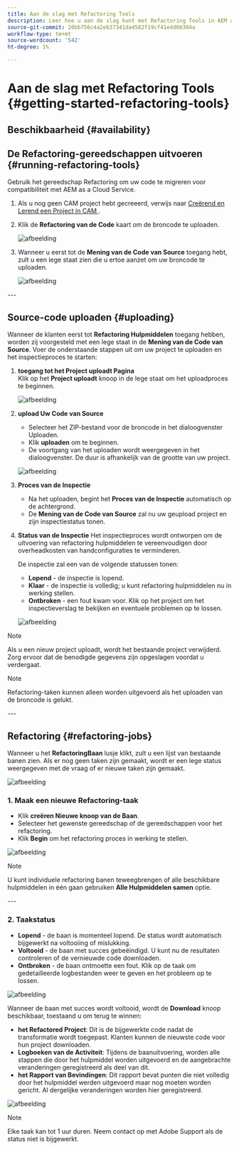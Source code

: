 ```yaml
---
title: Aan de slag met Refactoring Tools
description: Leer hoe u aan de slag kunt met Refactoring Tools in AEM as a Cloud Service
source-git-commit: 20bb756c4a2eb37341da4582f19cf41e4d60304a
workflow-type: tm+mt
source-wordcount: '542'
ht-degree: 1%

---
```


# Aan de slag met Refactoring Tools {#getting-started-refactoring-tools}

## Beschikbaarheid {#availability}

<!-- Alexandru: duplicate contextualhelp id, drafting this for now

>[!CONTEXTUALHELP]
>id="aemcloud_rs_upload"
>title="Download"
>additional-url="https://experienceleague.adobe.com/docs/experience-manager-cloud-service/content/release-notes/release-notes/release-notes-current.html?lang=nl-NL" text="Release Notes"
>additional-url="https://experience.adobe.com/#/downloads/content/software-distribution/en/aemcloud.html" text="Software Distribution Portal"

-->

## De Refactoring-gereedschappen uitvoeren {#running-refactoring-tools}

Gebruik het gereedschap Refactoring om uw code te migreren voor compatibiliteit met AEM as a Cloud Service.

1. Als u nog geen CAM project hebt gecreeerd, verwijs naar [ Creërend en Lerend een Project in CAM ](/help/journey-migration/cloud-acceleration-manager/using-cam/getting-started-cam.md#create-project).
1. Klik de **Refactoring van de Code** kaart om de broncode te uploaden.

   ![afbeelding](/help/journey-migration/refactoring-tools/assets/rscam1.png)

1. Wanneer u eerst tot de **Mening van de Code van Source** toegang hebt, zult u een lege staat zien die u ertoe aanzet om uw broncode te uploaden.

   ![afbeelding](/help/journey-migration/refactoring-tools/assets/rscam2.png)

&#x200B;---

## Source-code uploaden {#uploading}

Wanneer de klanten eerst tot **Refactoring Hulpmiddelen** toegang hebben, worden zij voorgesteld met een lege staat in de **Mening van de Code van Source**. Voer de onderstaande stappen uit om uw project te uploaden en het inspectieproces te starten:

1. **toegang tot het Project uploadt Pagina**\
   Klik op het **Project uploadt** knoop in de lege staat om het uploadproces te beginnen.

   ![afbeelding](/help/journey-migration/refactoring-tools/assets/rscam3.png)

1. **upload Uw Code van Source**
   - Selecteer het ZIP-bestand voor de broncode in het dialoogvenster Uploaden.
   - Klik **uploaden** om te beginnen.
   - De voortgang van het uploaden wordt weergegeven in het dialoogvenster. De duur is afhankelijk van de grootte van uw project.

   ![afbeelding](/help/journey-migration/refactoring-tools/assets/rscam4.png)

1. **Proces van de Inspectie**
   - Na het uploaden, begint het **Proces van de Inspectie** automatisch op de achtergrond.
   - De **Mening van de Code van Source** zal nu uw geupload project en zijn inspectiestatus tonen.

1. **Status van de Inspectie** Het inspectieproces wordt ontworpen om de uitvoering van refactoring hulpmiddelen te vereenvoudigen door overheadkosten van handconfiguraties te verminderen.

   De inspectie zal een van de volgende statussen tonen:
   - **Lopend** - de inspectie is lopend.
   - **Klaar** - de inspectie is volledig; u kunt refactoring hulpmiddelen nu in werking stellen.
   - **Ontbroken** - een fout kwam voor. Klik op het project om het inspectieverslag te bekijken en eventuele problemen op te lossen.

   ![afbeelding](/help/journey-migration/refactoring-tools/assets/rscam5.png)

>[!NOTE]
>Als u een nieuw project uploadt, wordt het bestaande project verwijderd. Zorg ervoor dat de benodigde gegevens zijn opgeslagen voordat u verdergaat.

>[!NOTE]
>Refactoring-taken kunnen alleen worden uitgevoerd als het uploaden van de broncode is gelukt.

&#x200B;---

## Refactoring {#refactoring-jobs}

Wanneer u het **RefactoringBaan** lusje klikt, zult u een lijst van bestaande banen zien. Als er nog geen taken zijn gemaakt, wordt er een lege status weergegeven met de vraag of er nieuwe taken zijn gemaakt.

![afbeelding](/help/journey-migration/refactoring-tools/assets/rscam6.png)

### &#x200B;1. Maak een nieuwe Refactoring-taak

- Klik **creëren Nieuwe knoop van de Baan**.
- Selecteer het gewenste gereedschap of de gereedschappen voor het refactoring.
- Klik **Begin** om het refactoring proces in werking te stellen.

![afbeelding](/help/journey-migration/refactoring-tools/assets/rscam7.png)

>[!NOTE]
>U kunt individuele refactoring banen teweegbrengen of alle beschikbare hulpmiddelen in één gaan gebruiken **Alle Hulpmiddelen samen** optie.

&#x200B;---

### &#x200B;2. Taakstatus

- **Lopend** - de baan is momenteel lopend. De status wordt automatisch bijgewerkt na voltooiing of mislukking.
- **Voltooid** - de baan met succes gebeëindigd. U kunt nu de resultaten controleren of de vernieuwde code downloaden.
- **Ontbroken** - de baan ontmoette een fout. Klik op de taak om gedetailleerde logbestanden weer te geven en het probleem op te lossen.

![afbeelding](/help/journey-migration/refactoring-tools/assets/rscam8.png)

Wanneer de baan met succes wordt voltooid, wordt de **Download** knoop beschikbaar, toestaand u om terug te winnen:

- **het Refactored Project**: Dit is de bijgewerkte code nadat de transformatie wordt toegepast. Klanten kunnen de nieuwste code voor hun project downloaden.
- **Logboeken van de Activiteit**: Tijdens de baanuitvoering, worden alle stappen die door het hulpmiddel worden uitgevoerd en de aangebrachte veranderingen geregistreerd als deel van dit.
- **het Rapport van Bevindingen**: Dit rapport bevat punten die niet volledig door het hulpmiddel werden uitgevoerd maar nog moeten worden gericht. Al dergelijke veranderingen worden hier geregistreerd.

![afbeelding](/help/journey-migration/refactoring-tools/assets/rscam9.png)

>[!NOTE]
>Elke taak kan tot 1 uur duren. Neem contact op met Adobe Support als de status niet is bijgewerkt.

